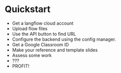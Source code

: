 # Quickstart

 - Get a langflow cloud account
 - Upload flow files
 - Use the API button to find URL
 - Configure the backend using the config manager.
 - Get a Google Classroom ID
 - Make your reference and template slides
 - Assess some work 
 - ???
 - PROFIT!